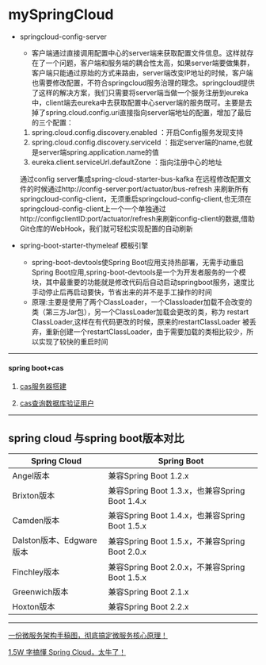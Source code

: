 # mySpringCloud


- springcloud-config-server 
  - 客户端通过直接调用配置中心的server端来获取配置文件信息。这样就存在了一个问题，客户端和服务端的耦合性太高，如果server端要做集群，客户端只能通过原始的方式来路由，server端改变IP地址的时候，客户端也需要修改配置，不符合springcloud服务治理的理念。springcloud提供了这样的解决方案，我们只需要将server端当做一个服务注册到eureka中，client端去eureka中去获取配置中心server端的服务既可。主要是去掉了spring.cloud.config.uri直接指向server端地址的配置，增加了最后的三个配置：
  1. spring.cloud.config.discovery.enabled ：开启Config服务发现支持
  2. spring.cloud.config.discovery.serviceId ：指定server端的name,也就是server端spring.application.name的值
  3. eureka.client.serviceUrl.defaultZone ：指向注册中心的地址

  通过config server集成spring-cloud-starter-bus-kafka 在远程修改配置文件的时候通过http://config-server:port/actuator/bus-refresh 来刷新所有springcloud-config-client，无须重启springcloud-config-client,也无须在springcloud-config-client上一个一个单独通过http://configclientID:port/actuator/refresh来刷新config-client的数据,借助Git仓库的WebHook，我们就可轻松实现配置的自动刷新

- spring-boot-starter-thymeleaf 模板引擎
  - spring-boot-devtools使Spring Boot应用支持热部署，无需手动重启Spring Boot应用,spring-boot-devtools是一个为开发者服务的一个模块，其中最重要的功能就是修改代码后自动启动springboot服务，速度比手动停止后再启动要快，节省出来的并不是手工操作的时间
  - 原理:主要是使用了两个ClassLoader，一个Classloader加载不会改变的类（第三方Jar包），另一个ClassLoader加载会更改的类，称为  restart ClassLoader,这样在有代码更改的时候，原来的restartClassLoader 被丢弃，重新创建一个restartClassLoader，由于需要加载的类相比较少，所以实现了较快的重启时间



--------

#### spring boot+cas
1. [cas服务器搭建](https://blog.csdn.net/lhc0512/article/details/82466246)

2. [cas查询数据库验证用户](https://blog.csdn.net/zzy730913/article/details/80825800)



------


## spring cloud 与spring boot版本对比

| Spring Cloud             | Spring Boot                                    |
| ------------------------ | ---------------------------------------------- |
| Angel版本                | 兼容Spring Boot 1.2.x                          |
| Brixton版本              | 兼容Spring Boot 1.3.x，也兼容Spring Boot 1.4.x |
| Camden版本               | 兼容Spring Boot 1.4.x，也兼容Spring Boot 1.5.x |
| Dalston版本、Edgware版本 | 兼容Spring Boot 1.5.x，不兼容Spring Boot 2.0.x |
| Finchley版本             | 兼容Spring Boot 2.0.x，不兼容Spring Boot 1.5.x |
| Greenwich版本            | 兼容Spring Boot 2.1.x                          |
| Hoxton版本               | 兼容Spring Boot 2.2.x                          |

------



[一份微服务架构手稿图，彻底搞定微服务核心原理！](https://mp.weixin.qq.com/s/c3fQsf7oNOk9xfA95CtKHw)

[1.5W 字搞懂 Spring Cloud，太牛了！](https://mp.weixin.qq.com/s/EHPKm50KmHq_KZIHyVef3A)

